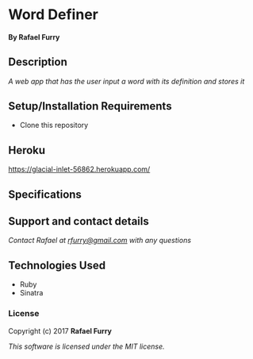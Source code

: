 # Word Definer

#### By Rafael Furry

## Description

_A web app that has the user input a word with its definition and stores it_

## Setup/Installation Requirements

* Clone this repository

## Heroku

https://glacial-inlet-56862.herokuapp.com/

## Specifications


## Support and contact details

_Contact Rafael at rfurry@gmail.com with any questions_

## Technologies Used

* Ruby
* Sinatra

### License

Copyright (c) 2017 **Rafael Furry**

*This software is licensed under the MIT license.*

